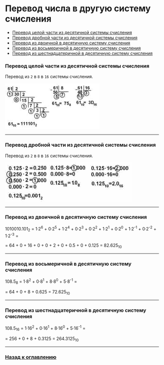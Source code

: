 # Перевод числа в другую систему счисления

- [Перевод целой части из десятичной системы счисления](#Перевод-целой-части-из-десятичной-системы-счисления)
- [Перевод дробной части из десятичной системы счисления](#Перевод-дробной-части-из-десятичной-системы-счисления)
- [Перевод из двоичной в десятичную систему счисления](#Перевод-из-двоичной-в-десятичную-систему-счисления)
- [Перевод из восьмеричной в десятичную систему счисления](#Перевод-из-восьмеричной-в-десятичную-систему-счисления)
- [Перевод из шестнадцатеричной в десятичную систему счисления](#Перевод-из-шестнадцатеричной-в-десятичную-систему-счисления)

### Перевод целой части из десятичной системы счисления

Перевод из `2` в `8` в `16` системы счисления.

![](./transformation.jpeg)

---

### Перевод дробной части из десятичной системы счисления

Перевод из `2` в `8` в `16` системы счисления.

![](./decimal_transformation.jpeg)

---

### Перевод из двоичной в десятичную систему счисления

1010010.101<sub>2</sub> = 1·2<sup>6</sup> + 0·2<sup>5</sup> + 1·2<sup>4</sup> + 0·2<sup>3</sup> + 0·2<sup>2</sup> + 1·2<sup>1</sup> + 0·2<sup>0</sup> + 1·2<sup>-1</sup> + 0·2<sup>-2</sup> + 1·2<sup>-3</sup> =

= 64 + 0 + 16 + 0 + 0 + 2 + 0 + 0.5 + 0 + 0.125 = 82.625<sub>10</sub>

---

### Перевод из восьмеричной в десятичную систему счисления

108.5<sub>8</sub> = 1·8<sup>2</sup> + 0·8<sup>1</sup> + 8·8<sup>0</sup> + 5·8<sup>-1</sup> =

= 64 + 0 + 8 + 0.625 = 72.625<sub>10</sub>

---

### Перевод из шестнадцатеричной в десятичную систему счисления

108.5<sub>16</sub> = 1·16<sup>2</sup> + 0·16<sup>1</sup> + 8·16<sup>0</sup> + 5·16<sup>-1</sup> =

= 256 + 0 + 8 + 0.3125 = 264.3125<sub>10</sub>

---


### [Назад к оглавлению](./README.md)